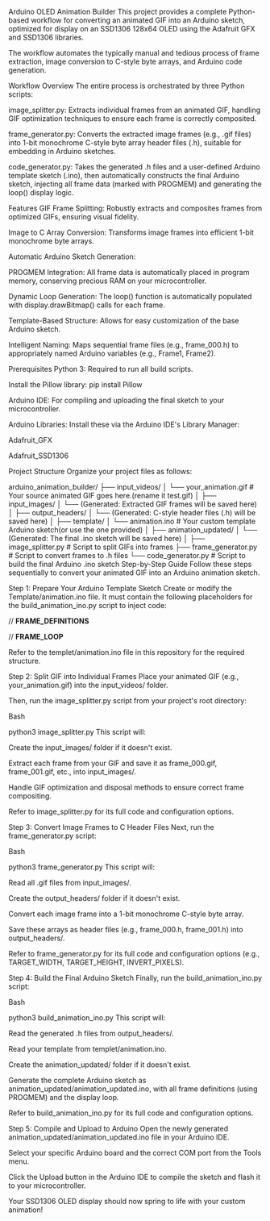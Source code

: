 Arduino OLED Animation Builder
This project provides a complete Python-based workflow for converting an animated GIF into an Arduino sketch, optimized for display on an SSD1306 128x64 OLED using the Adafruit GFX and SSD1306 libraries.

The workflow automates the typically manual and tedious process of frame extraction, image conversion to C-style byte arrays, and Arduino code generation.

Workflow Overview
The entire process is orchestrated by three Python scripts:

image_splitter.py: Extracts individual frames from an animated GIF, handling GIF optimization techniques to ensure each frame is correctly composited.

frame_generator.py: Converts the extracted image frames (e.g., .gif files) into 1-bit monochrome C-style byte array header files (.h), suitable for embedding in Arduino sketches.

code_generator.py: Takes the generated .h files and a user-defined Arduino template sketch (.ino), then automatically constructs the final Arduino sketch, injecting all frame data (marked with PROGMEM) and generating the loop() display logic.

Features
GIF Frame Splitting: Robustly extracts and composites frames from optimized GIFs, ensuring visual fidelity.

Image to C Array Conversion: Transforms image frames into efficient 1-bit monochrome byte arrays.

Automatic Arduino Sketch Generation:

PROGMEM Integration: All frame data is automatically placed in program memory, conserving precious RAM on your microcontroller.

Dynamic Loop Generation: The loop() function is automatically populated with display.drawBitmap() calls for each frame.

Template-Based Structure: Allows for easy customization of the base Arduino sketch.

Intelligent Naming: Maps sequential frame files (e.g., frame_000.h) to appropriately named Arduino variables (e.g., Frame1, Frame2).

Prerequisites
Python 3: Required to run all build scripts.

Install the Pillow library: pip install Pillow

Arduino IDE: For compiling and uploading the final sketch to your microcontroller.

Arduino Libraries: Install these via the Arduino IDE's Library Manager:

Adafruit_GFX

Adafruit_SSD1306

Project Structure
Organize your project files as follows:

arduino_animation_builder/
├── input_videos/
│   └── your_animation.gif      # Your source animated GIF goes here.(rename it test.gif)
│
├── input_images/
│   └── (Generated: Extracted GIF frames will be saved here)
│
├── output_headers/
│   └── (Generated: C-style header files (.h) will be saved here)
│
├── template/
│   └── animation.ino           # Your custom template Arduino sketch(or use the one provided)
│
├── animation_updated/
│   └── (Generated: The final .ino sketch will be saved here)
│
├── image_splitter.py           # Script to split GIFs into frames
├── frame_generator.py          # Script to convert frames to .h files
└── code_generator.py      # Script to build the final Arduino .ino sketch
Step-by-Step Guide
Follow these steps sequentially to convert your animated GIF into an Arduino animation sketch.

Step 1: Prepare Your Arduino Template Sketch
Create or modify the Template/animation.ino file. It must contain the following placeholders for the build_animation_ino.py script to inject code:

// __FRAME_DEFINITIONS__

// __FRAME_LOOP__

Refer to the templet/animation.ino file in this repository for the required structure.

Step 2: Split GIF into Individual Frames
Place your animated GIF (e.g., your_animation.gif) into the input_videos/ folder.

Then, run the image_splitter.py script from your project's root directory:

Bash

python3 image_splitter.py
This script will:

Create the input_images/ folder if it doesn't exist.

Extract each frame from your GIF and save it as frame_000.gif, frame_001.gif, etc., into input_images/.

Handle GIF optimization and disposal methods to ensure correct frame compositing.

Refer to image_splitter.py for its full code and configuration options.

Step 3: Convert Image Frames to C Header Files
Next, run the frame_generator.py script:

Bash

python3 frame_generator.py
This script will:

Read all .gif files from input_images/.

Create the output_headers/ folder if it doesn't exist.

Convert each image frame into a 1-bit monochrome C-style byte array.

Save these arrays as header files (e.g., frame_000.h, frame_001.h) into output_headers/.

Refer to frame_generator.py for its full code and configuration options (e.g., TARGET_WIDTH, TARGET_HEIGHT, INVERT_PIXELS).

Step 4: Build the Final Arduino Sketch
Finally, run the build_animation_ino.py script:

Bash

python3 build_animation_ino.py
This script will:

Read the generated .h files from output_headers/.

Read your template from templet/animation.ino.

Create the animation_updated/ folder if it doesn't exist.

Generate the complete Arduino sketch as animation_updated/animation_updated.ino, with all frame definitions (using PROGMEM) and the display loop.

Refer to build_animation_ino.py for its full code and configuration options.

Step 5: Compile and Upload to Arduino
Open the newly generated animation_updated/animation_updated.ino file in your Arduino IDE.

Select your specific Arduino board and the correct COM port from the Tools menu.

Click the Upload button in the Arduino IDE to compile the sketch and flash it to your microcontroller.

Your SSD1306 OLED display should now spring to life with your custom animation!